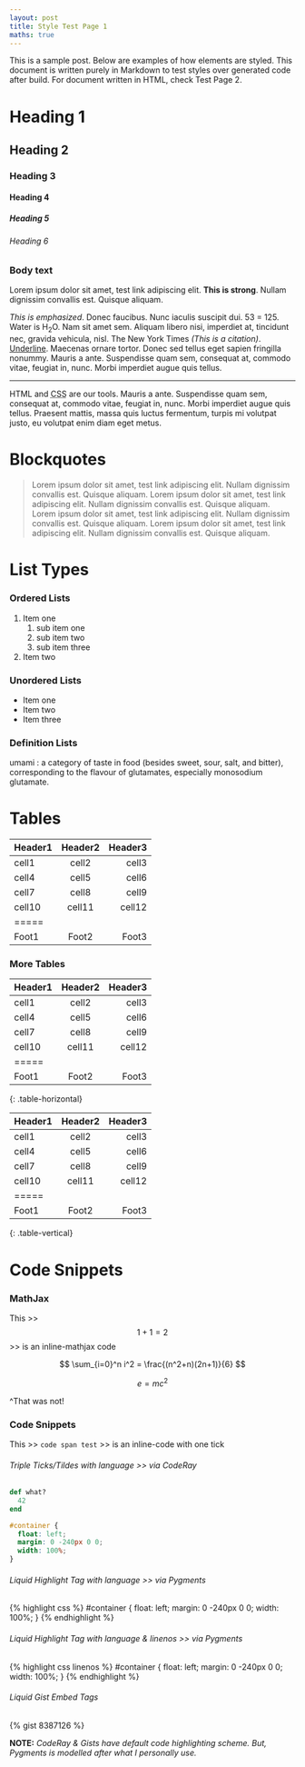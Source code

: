 ```yaml
---
layout: post
title: Style Test Page 1
maths: true
---
```



This is a sample post. Below are examples of how elements are styled. This document is written purely in Markdown to test styles over generated code after build. For document written in HTML, check Test Page 2.
<br/>

# Heading 1

## Heading 2

### Heading 3

#### Heading 4

##### Heading 5

###### Heading 6

### Body text

Lorem ipsum dolor sit amet, test link adipiscing elit. **This is strong**. Nullam dignissim convallis est. Quisque aliquam.


*This is emphasized*. Donec faucibus. Nunc iaculis suscipit dui. 53 = 125. Water is H<sub>2</sub>O. Nam sit amet sem. Aliquam libero nisi, imperdiet at, tincidunt nec, gravida vehicula, nisl. The New York Times <cite>(This is a citation)</cite>. <u>Underline</u>. Maecenas ornare tortor. Donec sed tellus eget sapien fringilla nonummy. Mauris a ante. Suspendisse quam sem, consequat at, commodo vitae, feugiat in, nunc. Morbi imperdiet augue quis tellus.

***

HTML and <abbr title="cascading stylesheets">CSS</abbr> are our tools. Mauris a ante. Suspendisse quam sem, consequat at, commodo vitae, feugiat in, nunc. Morbi imperdiet augue quis tellus. Praesent mattis, massa quis luctus fermentum, turpis mi volutpat justo, eu volutpat enim diam eget metus.

# Blockquotes

> Lorem ipsum dolor sit amet, test link adipiscing elit. Nullam dignissim convallis est. Quisque aliquam. Lorem ipsum dolor sit amet, test link adipiscing elit. Nullam dignissim convallis est. Quisque aliquam. Lorem ipsum dolor sit amet, test link adipiscing elit. Nullam dignissim convallis est. Quisque aliquam. Lorem ipsum dolor sit amet, test link adipiscing elit. Nullam dignissim convallis est. Quisque aliquam.

# List Types

### Ordered Lists

1. Item one
   1. sub item one
   2. sub item two
   3. sub item three
2. Item two

### Unordered Lists

* Item one
* Item two
* Item three

### Definition Lists

umami
: a category of taste in food (besides sweet, sour, salt, and bitter), corresponding to the flavour of glutamates, especially monosodium glutamate.

# Tables

| Header1 | Header2 | Header3 |
|:--------|:-------:|--------:|
| cell1   | cell2   | cell3   |
| cell4   | cell5   | cell6   |
| cell7   | cell8   | cell9   |
| cell10  | cell11  | cell12  |
|=====
| Foot1   | Foot2   | Foot3   |

### More Tables

| Header1 | Header2 | Header3 |
|:--------|:-------:|--------:|
| cell1   | cell2   | cell3   |
| cell4   | cell5   | cell6   |
| cell7   | cell8   | cell9   |
| cell10  | cell11  | cell12  |
|=====
| Foot1   | Foot2   | Foot3   |
{: .table-horizontal}


| Header1 | Header2 | Header3 |
|:--------|:-------:|--------:|
| cell1   | cell2   | cell3   |
| cell4   | cell5   | cell6   |
| cell7   | cell8   | cell9   |
| cell10  | cell11  | cell12  |
|=====
| Foot1   | Foot2   | Foot3   |
{: .table-vertical}

# Code Snippets

### MathJax

This >> $$ 1 + 1 = 2 $$ >> is an inline-mathjax code

$$
\sum_{i=0}^n i^2 = \frac{(n^2+n)(2n+1)}{6}
$$

$$ e = mc^2 $$

^That was not!

### Code Snippets

This >> `code span test` >> is an inline-code with one tick

###### Triple Ticks/Tildes with language >> via CodeRay

~~~ ruby
def what?
  42
end
~~~

```css
#container {
  float: left;
  margin: 0 -240px 0 0;
  width: 100%;
}
```

###### Liquid Highlight Tag with language >> via Pygments

{% highlight css %}
#container {
  float: left;
  margin: 0 -240px 0 0;
  width: 100%;
}
{% endhighlight %}

###### Liquid Highlight Tag with language & linenos >> via Pygments

{% highlight css linenos %}
#container {
  float: left;
  margin: 0 -240px 0 0;
  width: 100%;
}
{% endhighlight %}


###### Liquid Gist Embed Tags

{% gist 8387126 %}

**NOTE:** _CodeRay & Gists have default code highlighting scheme. But, Pygments is modelled after what I personally use._

